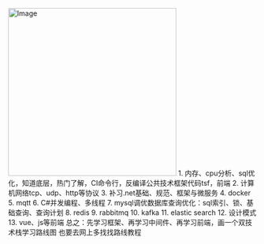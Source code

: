 <img width="341" alt="Image" src="https://github.com/user-attachments/assets/6f82519e-9db0-44b7-95c9-eb58fb49202c" />
1. 内存、cpu分析、sql优化，知道底层，热门了解，CI命令行，反编译公共技术框架代码tsf，前端
2. 计算机网络tcp、udp、http等协议
3. 补习.net基础、规范、框架与微服务
4. docker
5. mqtt
6. C#并发编程、多线程
7. mysql调优数据库查询优化：sql索引、锁、基础查询、查询计划
8. redis
9. rabbitmq
10. kafka
11. elastic search
12. 设计模式
13. vue、js等前端
总之：先学习框架、再学习中间件、再学习前端，画一个双技术栈学习路线图
也要去网上多找找路线教程

